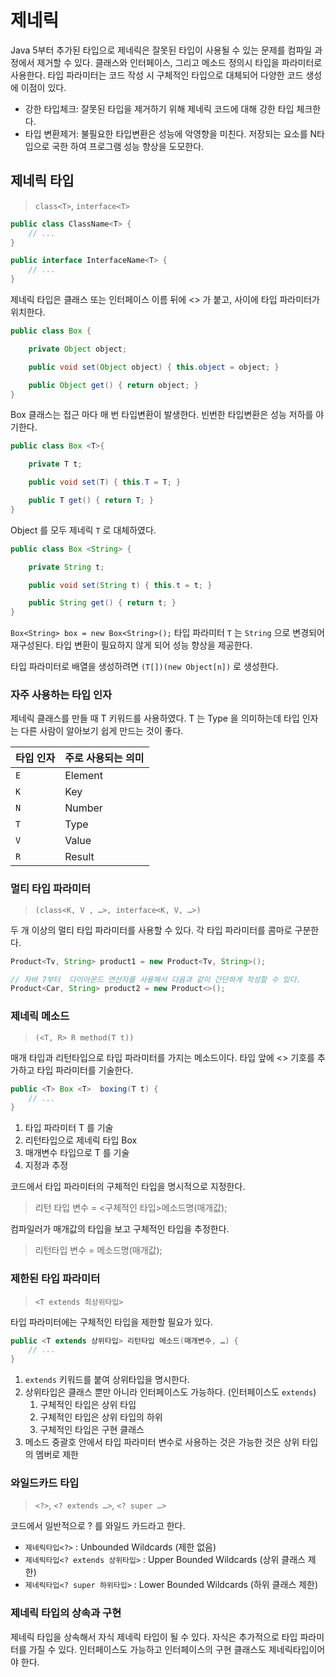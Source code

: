 # 제네릭

Java 5부터 추가된 타입으로 제네릭은 잘못된 타입이 사용될 수 있는 문제를 컴파일 과정에서 제거할 수 있다. 클래스와 인터페이스, 그리고 메소드 정의시 타입을 파라미터로 사용한다. 타입 파라미터는 코드 작성 시 구체적인 타입으로 대체되어 다양한 코드 생성에 이점이 있다.

- 강한 타입체크: 잘못된 타입을 제거하기 위해 제네릭 코드에 대해 강한 타입 체크한다.
- 타입 변환제거: 불필요한 타입변환은 성능에 악영향을 미친다. 저장되는 요소를 N타입으로 국한 하여 프로그램 성능 향상을 도모한다.

## 제네릭 타입

> `class<T>`, `interface<T>`

```java
public class ClassName<T> { 
    // ...
}

public interface InterfaceName<T> { 
    // ...
}
```

제네릭 타입은 클래스 또는 인터페이스 이름 뒤에 <> 가 붙고, 사이에 타입 파라미터가 위치한다.

```java
public class Box {

    private Object object;

    public void set(Object object) { this.object = object; }

    public Object get() { return object; }
}
```

Box 클래스는 접근 마다 매 번 타입변환이 발생한다. 빈번한 타입변환은 성능 저하를 야기한다.

```java
public class Box <T>{

    private T t;

    public void set(T) { this.T = T; }

    public T get() { return T; }
}
```

Object 를 모두 제네릭 `T` 로 대체하였다.

```java
public class Box <String> {

    private String t;

    public void set(String t) { this.t = t; }

    public String get() { return t; }
}
```

`Box<String> box = new Box<String>();` 타입 파라미터 `T` 는 `String` 으로 변경되어 재구성된다. 타입 변환이 필요하지 않게 되어 성능 향상을 제공한다.

타입 파라미터로 배열을 생성하려면 `(T[])(new Object[n])` 로 생성한다.

### 자주 사용하는 타입 인자

제네릭 클래스를 만들 때 T 키워드를 사용하였다. T 는 Type 을 의미하는데 타입 인자는 다른 사람이 알아보기 쉽게 만드는 것이 좋다.

| 타입 인자 | 주로 사용되는 의미|
| --- | --- |
| `E` | Element |
| `K` | Key |
| `N` | Number |
| `T` | Type |
| `V` | Value |
| `R` | Result |

### 멀티 타입 파라미터

> `(class<K, V , …>, interface<K, V, …>)`

두 개 이상의 멀티 타입 파라미터를 사용할 수 있다. 각 타입 파라미터를 콤마로 구분한다.

```java
Product<Tv, String> product1 = new Product<Tv, String>();

// 자바 7부터  다이아몬드 연산자를 사용해서 다음과 같이 간단하게 작성할 수 있다.
Product<Car, String> product2 = new Product<>();
```

### 제네릭 메소드

> `(<T, R> R method(T t))`

매개 타입과 리턴타입으로 타입 파라미터를 가지는 메소드이다. 타입 앞에 <> 기호를 추가하고 타입 파라미터를 기술한다.

```java
public <T> Box <T>  boxing(T t) {
    // ... 
}
```

1. 타입 파라미터 T 를 기술
2. 리턴타입으로 제네릭 타입 Box <T>
3. 매개변수 타입으로 T 를 기술
4. 지정과 추정

코드에서 타입 파라미터의 구체적인 타입을 명시적으로 지정한다.

> 리턴 타입 변수 = <구체적인 타입>메소드명(매개값);

컴파일러가 매개값의 타입을 보고 구체적인 타입을 추정한다.

> 리턴타입 변수 = 메소드명(매개값);

### 제한된 타입 파라미터

> `<T extends 최상위타입>`

타입 파라미터에는 구체적인 타입을 제한할 필요가 있다.

```java
public <T extends 상위타입> 리턴타입 메소드(매개변수, …) { 
    // ...
}
```

1. `extends` 키워드를 붙여 상위타입을 명시한다.
2. 상위타입은 클래스 뿐만 아니라 인터페이스도 가능하다. (인터페이스도 `extends`)
    1. 구체적인 타입은 상위 타입
    2. 구체적인 타입은 상위 타입의 하위
    3. 구체적인 타입은 구현 클래스
3. 메소드 중괄호 안에서 타입 파라미터 변수로 사용하는 것은 가능한 것은 상위 타입의 멤버로 제한

### 와일드카드 타입

> `<?>`, `<? extends …>`, `<? super …>`

코드에서 일반적으로 ? 를 와일드 카드라고 한다.

- `제네릭타입<?>` : Unbounded Wildcards (제한 없음)
- `제네릭타입<? extends 상위타입>` : Upper Bounded Wildcards (상위 클래스 제한)
- `제네릭타입<? super 하위타입>` : Lower Bounded Wildcards (하위 클래스 제한)

### 제네릭 타입의 상속과 구현

제네릭 타입을 상속해서 자식 제네릭 타입이 될 수 있다. 자식은 추가적으로 타입 파라미터를 가질 수 있다. 인터페이스도 가능하고 인터페이스의 구현 클래스도 제네릭타입이어야 한다.
